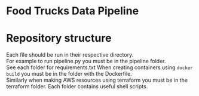# Food Trucks Data Pipeline

# Repository structure
Each file should be run in their respective directory.\
For example to run pipeline.py you must be in the pipeline folder.\
See each folder for requirements.txt
When creating containers using `docker build` you must be in the folder with the Dockerfile.\
Similarly when making AWS resources using terraform you must be in the terraform folder. 
Each folder contains useful shell scripts.